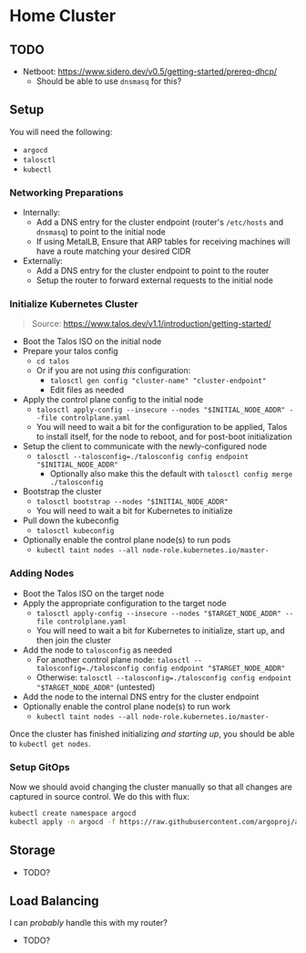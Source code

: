 # Home Cluster

## TODO

- Netboot: https://www.sidero.dev/v0.5/getting-started/prereq-dhcp/
  - Should be able to use `dnsmasq` for this?

## Setup

You will need the following:

- `argocd`
- `talosctl`
- `kubectl`

### Networking Preparations

- Internally:
  - Add a DNS entry for the cluster endpoint (router's `/etc/hosts` and
    `dnsmasq`) to point to the initial node
  - If using MetalLB, Ensure that ARP tables for receiving machines will have
    a route matching your desired CIDR
- Externally:
  - Add a DNS entry for the cluster endpoint to point to the router
  - Setup the router to forward external requests to the initial node

### Initialize Kubernetes Cluster

> Source: https://www.talos.dev/v1.1/introduction/getting-started/

- Boot the Talos ISO on the initial node
- Prepare your talos config
  - `cd talos`
  - Or if you are not using _this_ configuration:
    - `talosctl gen config "cluster-name" "cluster-endpoint"`
    - Edit files as needed
- Apply the control plane config to the initial node
  - `talosctl apply-config --insecure --nodes "$INITIAL_NODE_ADDR" --file controlplane.yaml`
  - You will need to wait a bit for the configuration to be applied, Talos to
    install itself, for the node to reboot, and for post-boot initialization
- Setup the client to communicate with the newly-configured node
  - `talosctl --talosconfig=./talosconfig config endpoint "$INITIAL_NODE_ADDR"`
    - Optionally also make this the default with `talosctl config merge ./talosconfig`
- Bootstrap the cluster
  - `talosctl bootstrap --nodes "$INITIAL_NODE_ADDR"`
  - You will need to wait a bit for Kubernetes to initialize
- Pull down the kubeconfig
  - `talosctl kubeconfig`
- Optionally enable the control plane node(s) to run pods
  - `kubectl taint nodes --all node-role.kubernetes.io/master-`

### Adding Nodes

- Boot the Talos ISO on the target node
- Apply the appropriate configuration to the target node
  - `talosctl apply-config --insecure --nodes "$TARGET_NODE_ADDR" --file controlplane.yaml`
  - You will need to wait a bit for Kubernetes to initialize, start up, and
    then join the cluster
- Add the node to `talosconfig` as needed
  - For another control plane node: `talosctl --talosconfig=./talosconfig config endpoint "$TARGET_NODE_ADDR"`
  - Otherwise: `talosctl --talosconfig=./talosconfig config endpoint "$TARGET_NODE_ADDR"` (untested)
- Add the node to the internal DNS entry for the cluster endpoint
- Optionally enable the control plane node(s) to run work
  - `kubectl taint nodes --all node-role.kubernetes.io/master-`

Once the cluster has finished initializing _and starting up_, you should be
able to `kubectl get nodes`.

### Setup GitOps

Now we should avoid changing the cluster manually so that all changes are
captured in source control. We do this with flux:

```bash
kubectl create namespace argocd
kubectl apply -n argocd -f https://raw.githubusercontent.com/argoproj/argo-cd/stable/manifests/install.yaml
```

## Storage

- TODO?

## Load Balancing

I can _probably_ handle this with my router?

- TODO?
